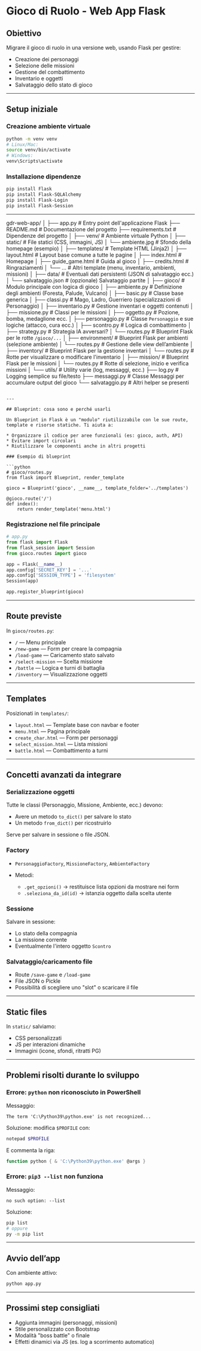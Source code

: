 
# Gioco di Ruolo - Web App Flask

## Obiettivo
Migrare il gioco di ruolo in una versione web, usando Flask per gestire:

- Creazione dei personaggi
- Selezione delle missioni
- Gestione del combattimento
- Inventario e oggetti
- Salvataggio dello stato di gioco

---

## Setup iniziale

### Creazione ambiente virtuale

```bash
python -m venv venv
# Linux/Mac:
source venv/bin/activate
# Windows:
venv\Scripts\activate
````

### Installazione dipendenze

```bash
pip install Flask
pip install Flask-SQLAlchemy
pip install Flask-Login
pip install Flask-Session
```

---

gdr-web-app/
│
├── app.py                     # Entry point dell'applicazione Flask
├── README.md                  # Documentazione del progetto
├── requirements.txt           # Dipendenze del progetto
│
├── venv/                      # Ambiente virtuale Python
│
├── static/                    # File statici (CSS, immagini, JS)
│   └── ambiente.jpg           # Sfondo della homepage (esempio)
│
├── templates/                 # Template HTML (Jinja2)
│   ├── layout.html            # Layout base comune a tutte le pagine
│   ├── index.html             # Homepage
│   ├── guide_game.html        # Guida al gioco
│   ├── credits.html           # Ringraziamenti
│   └── ...                    # Altri template (menu, inventario, ambienti, missioni)
│
├── data/                      # Eventuali dati persistenti (JSON di salvataggio ecc.)
│   └── salvataggio.json       # (opzionale) Salvataggio partite
│
├── gioco/                     # Modulo principale con logica di gioco
│   ├── ambiente.py            # Definizione degli ambienti (Foresta, Palude, Vulcano)
│   ├── basic.py               # Classe base generica
│   ├── classi.py              # Mago, Ladro, Guerriero (specializzazioni di Personaggio)
│   ├── inventario.py          # Gestione inventari e oggetti contenuti
│   ├── missione.py            # Classi per le missioni
│   ├── oggetto.py             # Pozione, bomba, medaglione ecc.
│   ├── personaggio.py         # Classe `Personaggio` e sue logiche (attacco, cura ecc.)
│   ├── scontro.py             # Logica di combattimento
│   ├── strategy.py            # Strategia IA avversari?
│   └── routes.py              # Blueprint Flask per le rotte `/gioco/...`
│
├── environment/               # Blueprint Flask per ambienti (selezione ambiente)
│   └── routes.py              # Gestione delle view dell’ambiente
│
├── inventory/                 # Blueprint Flask per la gestione inventari
│   └── routes.py              # Rotte per visualizzare o modificare l'inventario
│
├── mission/                   # Blueprint Flask per le missioni
│   └── routes.py              # Rotte di selezione, inizio e verifica missioni
│
└── utils/                     # Utility varie (log, messaggi, ecc.)
    ├── log.py                 # Logging semplice su file/testo
    ├── messaggi.py            # Classe Messaggi per accumulare output del gioco
    └── salvataggio.py                    # Altri helper se presenti

```

---

## Blueprint: cosa sono e perché usarli

Un Blueprint in Flask è un "modulo" riutilizzabile con le sue route, template e risorse statiche. Ti aiuta a:

* Organizzare il codice per aree funzionali (es: gioco, auth, API)
* Evitare import circolari
* Riutilizzare le componenti anche in altri progetti

### Esempio di blueprint

```python
# gioco/routes.py
from flask import Blueprint, render_template

gioco = Blueprint('gioco', __name__, template_folder='../templates')

@gioco.route('/')
def index():
    return render_template('menu.html')
```

### Registrazione nel file principale

```python
# app.py
from flask import Flask
from flask_session import Session
from gioco.routes import gioco

app = Flask(__name__)
app.config['SECRET_KEY'] = '...'
app.config['SESSION_TYPE'] = 'filesystem'
Session(app)

app.register_blueprint(gioco)
```

---

## Route previste

In `gioco/routes.py`:

* `/` — Menu principale
* `/new-game` — Form per creare la compagnia
* `/load-game` — Caricamento stato salvato
* `/select-mission` — Scelta missione
* `/battle` — Logica e turni di battaglia
* `/inventory` — Visualizzazione oggetti

---

## Templates

Posizionati in `templates/`:

* `layout.html` — Template base con navbar e footer
* `menu.html` — Pagina principale
* `create_char.html` — Form per personaggi
* `select_mission.html` — Lista missioni
* `battle.html` — Combattimento a turni

---

## Concetti avanzati da integrare

### Serializzazione oggetti

Tutte le classi (Personaggio, Missione, Ambiente, ecc.) devono:

* Avere un metodo `to_dict()` per salvare lo stato
* Un metodo `from_dict()` per ricostruirlo

Serve per salvare in sessione o file JSON.

### Factory

* `PersonaggioFactory`, `MissioneFactory`, `AmbienteFactory`
* Metodi:

  * `.get_opzioni()` → restituisce lista opzioni da mostrare nei form
  * `.seleziona_da_id(id)` → istanzia oggetto dalla scelta utente

### Sessione

Salvare in sessione:

* Lo stato della compagnia
* La missione corrente
* Eventualmente l'intero oggetto `Scontro`

### Salvataggio/caricamento file

* Route `/save-game` e `/load-game`
* File JSON o Pickle
* Possibilità di scegliere uno "slot" o scaricare il file

---

## Static files

In `static/` salviamo:

* CSS personalizzati
* JS per interazioni dinamiche
* Immagini (icone, sfondi, ritratti PG)

---

## Problemi risolti durante lo sviluppo

### Errore: `python` non riconosciuto in PowerShell

Messaggio:

```
The term 'C:\Python39\python.exe' is not recognized...
```

Soluzione: modifica `$PROFILE` con:

```powershell
notepad $PROFILE
```

E commenta la riga:

```powershell
function python { & 'C:\Python39\python.exe' @args }
```

### Errore: `pip3 --list` non funziona

Messaggio:

```
no such option: --list
```

Soluzione:

```bash
pip list
# oppure
py -m pip list
```

---

## Avvio dell’app

Con ambiente attivo:

```bash
python app.py
```

---

## Prossimi step consigliati

* Aggiunta immagini (personaggi, missioni)
* Stile personalizzato con Bootstrap
* Modalità "boss battle" o finale
* Effetti dinamici via JS (es. log a scorrimento automatico)

